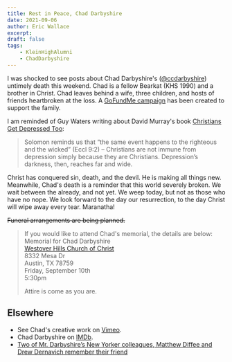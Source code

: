 ```yaml
---
title: Rest in Peace, Chad Darbyshire
date: 2021-09-06
author: Eric Wallace
excerpt:
draft: false
tags:
    - KleinHighAlumni
    - ChadDarbyshire
---
```

I was shocked to see posts about Chad Darbyshire's ([@ccdarbyshire](https://twitter.com/ccdarbyshire)) untimely death this weekend. Chad is a fellow Bearkat (KHS 1990) and a brother in Christ. Chad leaves behind a wife, three children, and hosts of friends heartbroken at the loss. A [GoFundMe campaign](https://gofund.me/3b73e7be) has been created to support the family.

I am reminded of Guy Waters writing about David Murray's book [Christians Get Depressed Too](https://www.ligonier.org/posts/christians-get-depressed-too):
> Solomon reminds us that “the same event happens to the righteous and the wicked” (Eccl 9:2) – Christians are not immune from depression simply because they are Christians. Depression’s darkness, then, reaches far and wide.

Christ has conquered sin, death, and the devil. He is making all things new. Meanwhile, Chad's death is a reminder that this world severely broken. We wait between the already, and not yet. We weep today, but not as those who have no nope. We look forward to the day our resurrection, to the day Christ will wipe away every tear. Maranatha!

~~Funeral arrangements are being planned.~~
> If you would like to attend Chad's memorial, the details are below:<br>
> Memorial for Chad Darbyshire<br>
> [Westover Hills Church of Christ](https://westover.org/)<br>
> 8332 Mesa Dr<br>
> Austin, TX 78759<br>
> Friday, September 10th<br>
> 5:30pm<br>
>
> Attire is come as you are.

## Elsewhere

- See Chad's creative work on [Vimeo](https://vimeo.com/chaddarbyshire).
- Chad Darbyshire on [IMDb](https://www.imdb.com/name/nm2155881/).
- [Two of Mr. Darbyshire’s New Yorker colleagues, Matthew Diffee and Drew Dernavich remember their friend](https://michaelmaslin.com/chad-darbyshire-c-covert-darbyshire-is-remembered-by-matt-diffee-and-drew-dernavich/)
